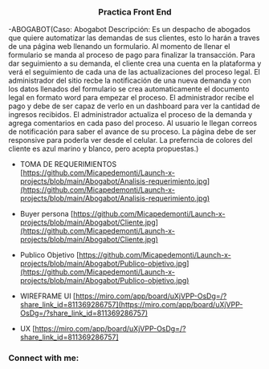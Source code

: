 <h3 align="center">Practica Front End</h3>

-ABOGABOT(Caso: Abogabot Descripción: Es un despacho de abogados que quiere automatizar las demandas de sus clientes, esto lo harán a traves de una página web llenando un formulario. Al momento de llenar el formulario se manda al proceso de pago para finalizar la transacción. Para dar seguimiento a su demanda, el cliente crea una cuenta en la plataforma y verá el seguimiento de cada una de las actualizaciones del proceso legal. El administrador del sitio recbe la notificación de una nueva demanda y con los datos llenados del formulario se crea automaticamente el documento legal en formato word para empezar el proceso. El administrador recibe el pago y debe de ser capaz de verlo en un dashboard para ver la cantidad de ingresos recibidos. El administrador actualiza el proceso de la demanda y agrega comentarios en cada paso del proceso. Al usuario le llegan correos de notificación para saber el avance de su proceso. La página debe de ser responsive para poderla ver desde el celular. La preferncia de colores del cliente es azul marino y blanco, pero acepta propuestas.)

- TOMA DE REQUERIMIENTOS [https://github.com/Micapedemonti/Launch-x-projects/blob/main/Abogabot/Analisis-requerimiento.jpg](https://github.com/Micapedemonti/Launch-x-projects/blob/main/Abogabot/Analisis-requerimiento.jpg)

- Buyer persona [https://github.com/Micapedemonti/Launch-x-projects/blob/main/Abogabot/Cliente.jpg](https://github.com/Micapedemonti/Launch-x-projects/blob/main/Abogabot/Cliente.jpg)

- Publico Objetivo [https://github.com/Micapedemonti/Launch-x-projects/blob/main/Abogabot/Publico-objetivo.jpg](https://github.com/Micapedemonti/Launch-x-projects/blob/main/Abogabot/Publico-objetivo.jpg)

- WIREFRAME UI [https://miro.com/app/board/uXjVPP-OsDg=/?share_link_id=811369286757](https://miro.com/app/board/uXjVPP-OsDg=/?share_link_id=811369286757)

- UX [https://miro.com/app/board/uXjVPP-OsDg=/?share_link_id=811369286757]

<h3 align="left">Connect with me:</h3>
<p align="left">
</p>

